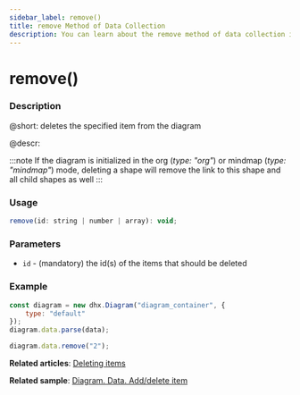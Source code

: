 ```yaml
---
sidebar_label: remove()
title: remove Method of Data Collection
description: You can learn about the remove method of data collection in the documentation of the DHTMLX JavaScript Diagram library. Browse developer guides and API reference, try out code examples and live demos, and download a free 30-day evaluation version of DHTMLX Diagram.
---
```


# remove()

### Description

@short: deletes the specified item from the diagram

@descr:

:::note
If the diagram is initialized in the org (*type: "org"*) or mindmap (*type: "mindmap"*) mode, deleting a shape will remove the link to this shape and all child shapes as well
:::

### Usage

~~~js
remove(id: string | number | array): void;
~~~

### Parameters

- `id` - (mandatory) the id(s) of the items that should be deleted

### Example

~~~js {6}
const diagram = new dhx.Diagram("diagram_container", {
    type: "default"
});
diagram.data.parse(data);

diagram.data.remove("2");
~~~

**Related articles**:  [Deleting items](../../../guides/manipulating_items/#deleting-items)

**Related sample**: [Diagram. Data. Add/delete item](https://snippet.dhtmlx.com/8wi20uop)